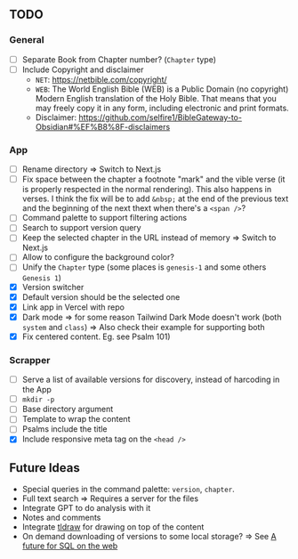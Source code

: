 ## TODO

### General

- [ ] Separate Book from Chapter number? (`Chapter` type)
- [ ] Include Copyright and disclaimer
    - `NET`: https://netbible.com/copyright/
    - `WEB`: The World English Bible (WEB) is a Public Domain (no copyright) Modern English translation of the Holy Bible. That means that you may freely copy it in any form, including electronic and print formats.
    - Disclaimer: <https://github.com/selfire1/BibleGateway-to-Obsidian#%EF%B8%8F-disclaimers>

### App

- [ ] Rename directory => Switch to Next.js
- [ ] Fix space between the chapter a footnote "mark" and the vible verse
  (it is properly respected in the normal rendering). This also happens in
  verses. I think the fix will be to add `&nbsp;` at the end of the previous
  text and the beginning of the next thext when there's a `<span />`?
- [ ] Command palette to support filtering actions
- [ ] Search to support version query
- [ ] Keep the selected chapter in the URL instead of memory => Switch to Next.js
- [ ] Allow to configure the background color?
- [ ] Unify the `Chapter` type (some places is `genesis-1` and some others `Genesis 1`)
- [x] Version switcher
- [x] Default version should be the selected one
- [x] Link app in Vercel with repo
- [x] Dark mode => for some reason Tailwind Dark Mode doesn't work (both `system` and `class`) => Also check their example for supporting both
- [x] Fix centered content. Eg. see Psalm 101)

### Scrapper

- [ ] Serve a list of available versions for discovery, instead of harcoding in the App
- [ ] `mkdir -p`
- [ ] Base directory argument
- [ ] Template to wrap the content
- [ ] Psalms include the title
- [x] Include responsive meta tag on the `<head />`

## Future Ideas

- Special queries in the command palette: `version`, `chapter`.
- Full text search => Requires a server for the files
- Integrate GPT to do analysis with it
- Notes and comments
- Integrate [tldraw](https://www.tldraw.dev/) for drawing on top of the content
- On demand downloading of versions to some local storage? => See [A future for SQL on the web](https://jlongster.com/future-sql-web)
